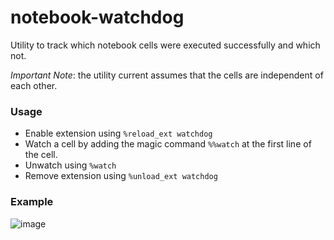 # notebook-watchdog
Utility to track which notebook cells were executed successfully and which not.

*Important Note*: the utility current assumes that the cells are independent of each other. 

### Usage

- Enable extension using `%reload_ext watchdog`
- Watch a cell by adding the magic command `%%watch` at the first line of the cell.
- Unwatch using `%watch`
- Remove extension using `%unload_ext watchdog`


### Example

![image](https://user-images.githubusercontent.com/43947333/159772980-459109dc-4cc7-4d9a-9f3a-d33e27a80eaf.png)
